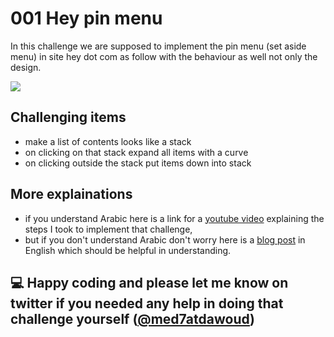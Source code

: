# 001 Hey pin menu

In this challenge we are supposed to implement the pin menu (set aside menu) in site hey dot com as follow with the behaviour as well not only the design.

![](https://i.imgur.com/VxmbMDO.gif)

## Challenging items

- make a list of contents looks like a stack
- on clicking on that stack expand all items with a curve
- on clicking outside the stack put items down into stack

## More explainations

- if you understand Arabic here is a link for a [youtube video](#) explaining the steps I took to implement that challenge,
- but if you don't understand Arabic don't worry here is a [blog post](#) in English which should be helpful in understanding.

## 💻  Happy coding and please let me know on twitter if you needed any help in doing that challenge yourself ([@med7atdawoud](http://twitter.com/med7atdawoud))
